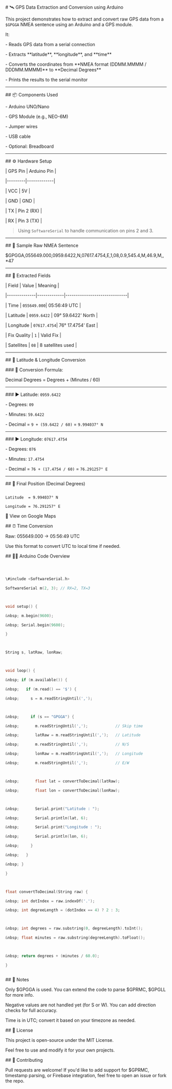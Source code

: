 \# 🛰️ GPS Data Extraction and Conversion using Arduino



This project demonstrates how to extract and convert raw GPS data from a `$GPGGA` NMEA sentence using an Arduino and a GPS module.



It:

\- Reads GPS data from a serial connection

\- Extracts \*\*latitude\*\*, \*\*longitude\*\*, and \*\*time\*\*

\- Converts the coordinates from \*\*NMEA format (DDMM.MMMM / DDDMM.MMMM)\*\* to \*\*Decimal Degrees\*\*

\- Prints the results to the serial monitor



---



\## 📦 Components Used



\- Arduino UNO/Nano

\- GPS Module (e.g., NEO-6M)

\- Jumper wires

\- USB cable

\- Optional: Breadboard



---



\## ⚙️ Hardware Setup



| GPS Pin | Arduino Pin |

|---------|-------------|

| VCC     | 5V          |

| GND     | GND         |

| TX      | Pin 2 (RX)  |

| RX      | Pin 3 (TX)  |



> Using `SoftwareSerial` to handle communication on pins 2 and 3.



---



\## 🧪 Sample Raw NMEA Sentence



$GPGGA,055649.000,0959.6422,N,07617.4754,E,1,08,0.9,545.4,M,46.9,M,,\*47



---



\## 🧭 Extracted Fields



| Field        | Value       | Meaning                      |

|--------------|-------------|------------------------------|

| Time         | `055649.000`| 05:56:49 UTC                 |

| Latitude     | `0959.6422` | 09° 59.6422' North           |

| Longitude    | `07617.4754`| 76° 17.4754' East            |

| Fix Quality  | `1`         | Valid Fix                    |

| Satellites   | `08`        | 8 satellites used            |



---



\## 📐 Latitude \& Longitude Conversion



\### 🧮 Conversion Formula:

Decimal Degrees = Degrees + (Minutes / 60)



---



\### ▶️ Latitude: `0959.6422`

\- Degrees: `09`

\- Minutes: `59.6422`

\- Decimal = `9 + (59.6422 / 60)` = `9.994037° N`



---



\### ▶️ Longitude: `07617.4754`

\- Degrees: `076`

\- Minutes: `17.4754`

\- Decimal = `76 + (17.4754 / 60)` = `76.291257° E`



---



\## 📍 Final Position (Decimal Degrees)



```text

Latitude  = 9.994037° N  

Longitude = 76.291257° E

```

🔗 View on Google Maps



\## ⏰ Time Conversion



Raw: 055649.000 → 05:56:49 UTC

Use this format to convert UTC to local time if needed.



\## 🧑‍💻 Arduino Code Overview



```c



\#include <SoftwareSerial.h>

SoftwareSerial m(2, 3); // RX=2, TX=3



void setup() {

&nbsp; m.begin(9600);

&nbsp; Serial.begin(9600);

}



String s, latRaw, lonRaw;



void loop() {

&nbsp; if (m.available()) {

&nbsp;   if (m.read() == '$') {

&nbsp;     s = m.readStringUntil(',');



&nbsp;     if (s == "GPGGA") {

&nbsp;       m.readStringUntil(',');            // Skip time

&nbsp;       latRaw = m.readStringUntil(',');   // Latitude

&nbsp;       m.readStringUntil(',');            // N/S

&nbsp;       lonRaw = m.readStringUntil(',');   // Longitude

&nbsp;       m.readStringUntil(',');            // E/W



&nbsp;       float lat = convertToDecimal(latRaw);

&nbsp;       float lon = convertToDecimal(lonRaw);



&nbsp;       Serial.print("Latitude : ");

&nbsp;       Serial.println(lat, 6);

&nbsp;       Serial.print("Longitude : ");

&nbsp;       Serial.println(lon, 6);

&nbsp;     }

&nbsp;   }

&nbsp; }

}



float convertToDecimal(String raw) {

&nbsp; int dotIndex = raw.indexOf('.');

&nbsp; int degreeLength = (dotIndex == 4) ? 2 : 3;



&nbsp; int degrees = raw.substring(0, degreeLength).toInt();

&nbsp; float minutes = raw.substring(degreeLength).toFloat();



&nbsp; return degrees + (minutes / 60.0);

}



```



\## 📎 Notes



Only $GPGGA is used. You can extend the code to parse $GPRMC, $GPGLL for more info.



Negative values are not handled yet (for S or W). You can add direction checks for full accuracy.



Time is in UTC; convert it based on your timezone as needed.



\## 📜 License



This project is open-source under the MIT License.

Feel free to use and modify it for your own projects.



\## 🤝 Contributing



Pull requests are welcome! If you'd like to add support for $GPRMC, timestamp parsing, or Firebase integration, feel free to open an issue or fork the repo.

